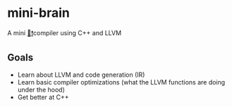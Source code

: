 # mini-brain
A mini [🧠❗](https://en.wikipedia.org/wiki/Brainfuck#:~:text=The%20language's%20name%20is%20a,the%20boundaries%20of%20computer%20programming.)compiler using C++ and LLVM

## Goals
- Learn about LLVM and code generation (IR)
- Learn basic compiler optimizations (what the LLVM functions are doing under the hood)
- Get better at C++
